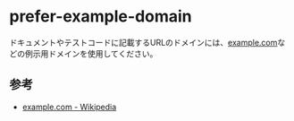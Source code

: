 # prefer-example-domain

ドキュメントやテストコードに記載するURLのドメインには、[example.com](https://ja.wikipedia.org/wiki/Example.com)などの例示用ドメインを使用してください。

## 参考

- [example.com - Wikipedia](https://ja.wikipedia.org/wiki/Example.com)
